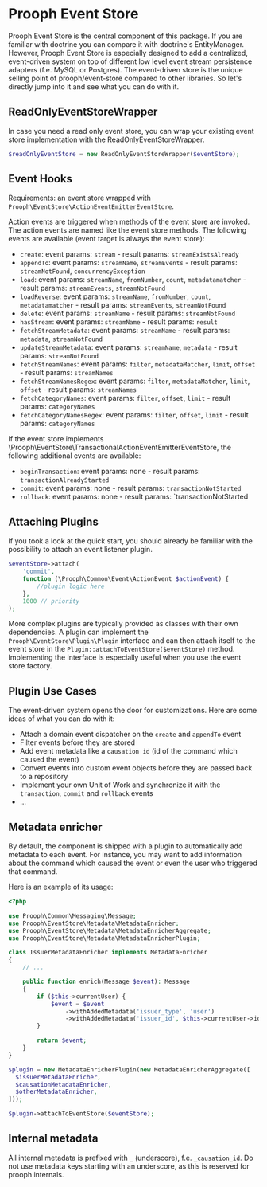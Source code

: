 # Prooph Event Store

Prooph Event Store is the central component of this package. If you are familiar with doctrine
you can compare it with doctrine's EntityManager.
However, Prooph Event Store is especially designed to add a centralized, event-driven system on top
of different low level event stream persistence adapters (f.e. MySQL or Postgres).
The event-driven store is the unique selling point of prooph/event-store compared to other libraries.
So let's directly jump into it and see what you can do with it.

## ReadOnlyEventStoreWrapper

In case you need a read only event store, you can wrap your existing event store implementation with the
ReadOnlyEventStoreWrapper.

```php
$readOnlyEventStore = new ReadOnlyEventStoreWrapper($eventStore);
```

## Event Hooks

Requirements: an event store wrapped with `Prooph\EventStore\ActionEventEmitterEventStore`.

Action events are triggered when methods of the event store are invoked. The action events are named like the
event store methods. The following events are available (event target is always the event store):

- `create`: event params: `stream` - result params: `streamExistsAlready`
- `appendTo`: event params: `streamName`, `streamEvents` - result params: `streamNotFound`, `concurrencyException`
- `load`: event params: `streamName`, `fromNumber`, `count`, `metadatamatcher` - result params: `streamEvents`, `streamNotFound`
- `loadReverse`: event params: `streamName`, `fromNumber`, `count`, `metadatamatcher` - result params: `streamEvents`, `streamNotFound`
- `delete`: event params: `streamName` - result params: `streamNotFound`
- `hasStream`: event params: `streamName` - result params: `result`
- `fetchStreamMetadata`: event params: `streamName` - result params: `metadata`, `streamNotFound`
- `updateStreamMetadata`: event params: `streamName`, `metadata` - result params: `streamNotFound`
- `fetchStreamNames`: event params: `filter`, `metadataMatcher`, `limit`, `offset` - result params: `streamNames`
- `fetchStreamNamesRegex`: event params: `filter`, `metadataMatcher`, `limit`, `offset` - result params: `streamNames`
- `fetchCategoryNames`: event params: `filter`, `offset`, `limit` - result params: `categoryNames`
- `fetchCategoryNamesRegex`: event params: `filter`, `offset`, `limit` - result params: `categoryNames`

If the event store implements \Prooph\EventStore\TransactionalActionEventEmitterEventStore,
the following additional events are available:

- `beginTransaction`: event params: none - result params: `transactionAlreadyStarted`
- `commit`: event params: none - result params: `transactionNotStarted`
- `rollback`: event params: none - result params: `transactionNotStarted

## Attaching Plugins

If you took a look at the quick start, you should already be familiar with the possibility to attach an event listener plugin.

```php
$eventStore->attach(
    'commit',
    function (\Prooph\Common\Event\ActionEvent $actionEvent) {
        //plugin logic here
    },
    1000 // priority
);
```

More complex plugins are typically provided as classes with their own dependencies. A plugin can implement the `Prooph\EventStore\Plugin\Plugin` interface
and can then attach itself to the event store in the `Plugin::attachToEventStore($eventStore)` method.
Implementing the interface is especially useful when you use the event store factory.

## Plugin Use Cases

The event-driven system opens the door for customizations. Here are some ideas of what you can do with it:

- Attach a domain event dispatcher on the `create` and `appendTo` event
- Filter events before they are stored
- Add event metadata like a `causation id` (id of the command which caused the event)
- Convert events into custom event objects before they are passed back to a repository
- Implement your own Unit of Work and synchronize it with the `transaction`, `commit` and `rollback` events
- ...

## Metadata enricher

By default, the component is shipped with a plugin to automatically add metadata to each event.
For instance, you may want to add information about the command which caused the event or even
the user who triggered that command.

Here is an example of its usage:

```php
<?php

use Prooph\Common\Messaging\Message;
use Prooph\EventStore\Metadata\MetadataEnricher;
use Prooph\EventStore\Metadata\MetadataEnricherAggregate;
use Prooph\EventStore\Metadata\MetadataEnricherPlugin;

class IssuerMetadataEnricher implements MetadataEnricher
{
    // ...

    public function enrich(Message $event): Message
    {
        if ($this->currentUser) {
            $event = $event
                ->withAddedMetadata('issuer_type', 'user')
                ->withAddedMetadata('issuer_id', $this->currentUser->id());
        }

        return $event;
    }
}

$plugin = new MetadataEnricherPlugin(new MetadataEnricherAggregate([
  $issuerMetadataEnricher,
  $causationMetadataEnricher,
  $otherMetadataEnricher,
]));

$plugin->attachToEventStore($eventStore);
```

## Internal metadata

All internal metadata is prefixed with `_` (underscore), f.e. `_causation_id`. Do not use metadata keys starting with an
underscore, as this is reserved for prooph internals.
